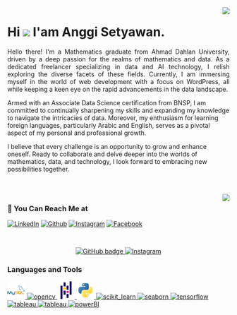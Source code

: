 

<img align='right' src = "https://github-readme-stats.vercel.app/api?username=anggise2024&show_icons=true&show_icons=true&title_color=fff&icon_color=0BB7F3&text_color=9f9f9f&bg_color=151515&line_height=15">



# Hi <img src="https://github.com/TheDudeThatCode/TheDudeThatCode/blob/master/Assets/Hi.gif" width="29px"> I'am Anggi Setyawan. 

<p align="justify">
Hello there! I'm a Mathematics graduate from Ahmad Dahlan University, driven by a deep passion for the realms of mathematics and data. As a dedicated freelancer specializing in data and AI technology, I relish exploring the diverse facets of these fields. Currently, I am immersing myself in the world of web development with a focus on WordPress, all while keeping a keen eye on the rapid advancements in the data landscape.

Armed with an Associate Data Science certification from BNSP, I am committed to continually sharpening my skills and expanding my knowledge to navigate the intricacies of data. Moreover, my enthusiasm for learning foreign languages, particularly Arabic and English, serves as a pivotal aspect of my personal and professional growth.

I believe that every challenge is an opportunity to grow and enhance oneself. Ready to collaborate and delve deeper into the worlds of mathematics, data, and technology, I look forward to embracing new possibilities together.
  
</p>

<br> 
<br>

<div>
<img align='right' src = "https://github-readme-stats.vercel.app/api/top-langs/?username=anggise2023&show_icons=true&show_icons=true&title_color=fff&icon_color=0BB7F3&text_color=9f9f9f&bg_color=151515&line_height=15&line_width=15">
</div>


### 📱 You Can Reach Me at
  <a href="https://www.linkedin.com/in/anggisetyawan/" target="_blank"><img alt="LinkedIn" src="https://img.shields.io/badge/linkedin-%230077B5.svg?&style=for-the-badge&logo=linkedin&logoColor=white" /></a>
  <a href="https://github.com/anggise2023" target="_blank"><img alt="Github" src="https://img.shields.io/badge/GitHub-%2312100E.svg?&style=for-the-badge&logo=Github&logoColor=white" /></a>
  <a href="https://www.instagram.com/anggiboy._/" target="_blank"><img alt="Instagram" src="https://img.shields.io/badge/instagram-%23f21d37.svg?&style=for-the-badge&logo=instagram&logoColor=white" /></a>
  <a href="https://www.facebook.com/anggi.setyawan.3194" target="_blank"><img alt="Facebook" src="https://img.shields.io/badge/facebook-%231da1f2.svg?&style=for-the-badge&logo=facebook&logoColor=white" /></a>

<br>

<p align="center">
  <a href="https://github.com/anggise2023?tab=followers">
    <img src="https://img.shields.io/github/followers/anggise2023?label=Followers&logo=GitHub&style=for-the-badge" alt="GitHub badge" />
  </a>
   <a href="https://www.instagram.com/anggiboy._/" target="_blank"><img alt="Instagram" src="https://img.shields.io/badge/instagram-%23f21d37.svg?&style=for-the-badge&logo=instagram&logoColor=white" /></a>
</p>




<h3 align="left">Languages and Tools</h3>
<p align="left"> <a href="https://www.mysql.com/" target="_blank" rel="noreferrer"> <img src="https://raw.githubusercontent.com/devicons/devicon/master/icons/mysql/mysql-original-wordmark.svg" alt="mysql" width="40" height="40"/> </a> <a href="https://opencv.org/" target="_blank" rel="noreferrer"> <img src="https://www.vectorlogo.zone/logos/opencv/opencv-icon.svg" alt="opencv" width="40" height="40"/> </a> <a href="https://pandas.pydata.org/" target="_blank" rel="noreferrer"> <img src="https://raw.githubusercontent.com/devicons/devicon/2ae2a900d2f041da66e950e4d48052658d850630/icons/pandas/pandas-original.svg" alt="pandas" width="40" height="40"/> </a> <a href="https://www.python.org" target="_blank" rel="noreferrer"> <img src="https://raw.githubusercontent.com/devicons/devicon/master/icons/python/python-original.svg" alt="python" width="40" height="40"/> </a> <a href="https://scikit-learn.org/" target="_blank" rel="noreferrer"> <img src="https://upload.wikimedia.org/wikipedia/commons/0/05/Scikit_learn_logo_small.svg" alt="scikit_learn" width="40" height="40"/> </a> <a href="https://seaborn.pydata.org/" target="_blank" rel="noreferrer"> <img src="https://seaborn.pydata.org/_images/logo-mark-lightbg.svg" alt="seaborn" width="40" height="40"/> </a> <a href="https://www.tensorflow.org" target="_blank" rel="noreferrer"> <img src="https://www.vectorlogo.zone/logos/tensorflow/tensorflow-icon.svg" alt="tensorflow" width="40" height="40"/> </a> <a href="https://www.tableau.com/" target="_blank" rel="noreferrer"> <img src="https://upload.vectorlogo.zone/logos/tableau/images/113a311a-6d5d-4b7e-9193-79807e4844e3.svg" alt="tableau" width="90" height="40"/> </a> <a href="https://www.r-studio.com/" target="_blank" rel="noreferrer"> <img src="https://cdn.worldvectorlogo.com/logos/r-studio-1.svg" alt="tableau" width="90" height="40"/> </a> <a href="https://powerbi.microsoft.com/en-us/desktop/" target="_blank" rel="noreferrer"> <img src="https://upload.vectorlogo.zone/logos/microsoft_powerbi/images/985205ac-fb3d-4c80-97f4-7bc0fec8c67d.svg" alt="powerBI" width="40" height="40"/> </a> </p>
